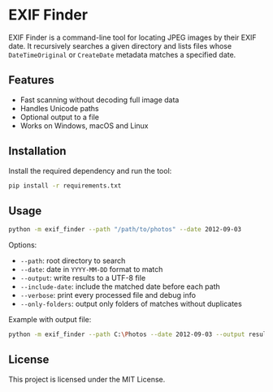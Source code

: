 # EXIF Finder

EXIF Finder is a command-line tool for locating JPEG images by their EXIF date. It recursively searches a given directory and lists files whose `DateTimeOriginal` or `CreateDate` metadata matches a specified date.

## Features

- Fast scanning without decoding full image data
- Handles Unicode paths
- Optional output to a file
- Works on Windows, macOS and Linux

## Installation

Install the required dependency and run the tool:

```bash
pip install -r requirements.txt
```

## Usage

```bash
python -m exif_finder --path "/path/to/photos" --date 2012-09-03
```

Options:

- `--path`: root directory to search
- `--date`: date in `YYYY-MM-DD` format to match
- `--output`: write results to a UTF-8 file
- `--include-date`: include the matched date before each path
- `--verbose`: print every processed file and debug info
- `--only-folders`: output only folders of matches without duplicates

Example with output file:

```bash
python -m exif_finder --path C:\Photos --date 2012-09-03 --output results.txt --include-date
```

## License

This project is licensed under the MIT License.
